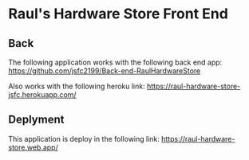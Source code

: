 # Raul's Hardware Store Front End

## Back

The following application works with the following back end app: https://github.com/jsfc2199/Back-end-RaulHardwareStore

Also works with the following heroku link: https://raul-hardware-store-jsfc.herokuapp.com/

## Deplyment

This application is deploy in the following link: https://raul-hardware-store.web.app/